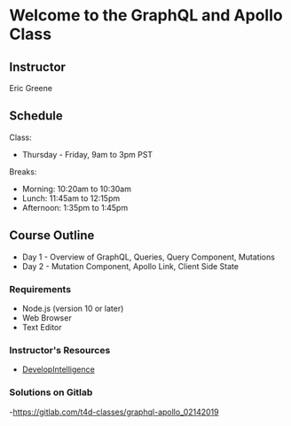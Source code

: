 # Welcome to the GraphQL and Apollo Class

## Instructor

Eric Greene

## Schedule

Class:

- Thursday - Friday, 9am to 3pm PST

Breaks:

- Morning: 10:20am to 10:30am
- Lunch: 11:45am to 12:15pm
- Afternoon: 1:35pm to 1:45pm

## Course Outline

- Day 1 - Overview of GraphQL, Queries, Query Component, Mutations
- Day 2 - Mutation Component, Apollo Link, Client Side State

### Requirements

- Node.js (version 10 or later)
- Web Browser
- Text Editor

### Instructor's Resources

- [DevelopIntelligence](http://www.developintelligence.com/)

### Solutions on Gitlab

-https://gitlab.com/t4d-classes/graphql-apollo_02142019 
